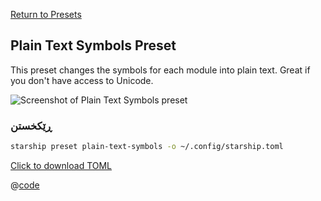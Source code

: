 [Return to Presets](./README.md#plain-text-symbols)

## Plain Text Symbols Preset

This preset changes the symbols for each module into plain text. Great if you don't have access to Unicode.

![Screenshot of Plain Text Symbols preset](/presets/img/plain-text-symbols.png)

### ڕێکخستن

```sh
starship preset plain-text-symbols -o ~/.config/starship.toml
```

[Click to download TOML](/presets/toml/plain-text-symbols.toml)

@[code](../../.vuepress/public/presets/toml/plain-text-symbols.toml)
